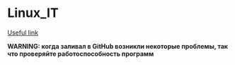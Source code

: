 # Linux_IT

[Useful link](https://www.studocu.com/ru/document/niu-vshe-spb/informatsionnye-sistemy-upravleniya/prakticheskie/laboratornoy-rabote-4-funktsii-dlya-sozdaniya-protsessov/2636794/view)

**WARNING: когда заливал в GitHub возникли некоторые проблемы, так что проверяйте работоспособность программ**
